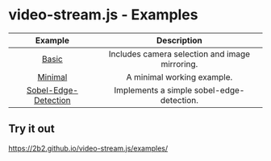 # video-stream.js - Examples

| Example                                   | Description                                    |
|:-----------------------------------------:|:----------------------------------------------:|
| [Basic](./basic.html)                     | Includes camera selection and image mirroring. |
| [Minimal](./minimal.html)                 | A minimal working example.                     |
| [Sobel-Edge-Detection](./sobel-edge.html) | Implements a simple sobel-edge-detection.      |

## Try it out
<https://2b2.github.io/video-stream.js/examples/>